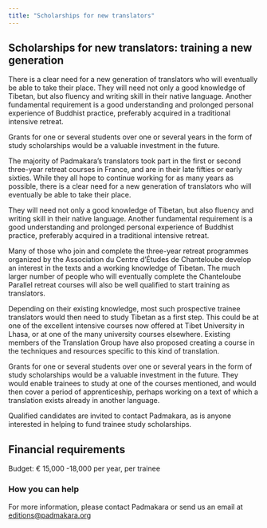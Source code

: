 ```yaml
---
title: "Scholarships for new translators"
---
```


##  Scholarships for new translators: training a new generation 

There is a clear need for a new generation of translators who will eventually be able to take their place. They will need not only a good knowledge of Tibetan, but also fluency and writing skill in their native language. Another fundamental requirement is a good understanding and prolonged personal experience of Buddhist practice, preferably acquired in a traditional intensive retreat. 

Grants for one or several students over one or several years in the form of study scholarships would be a valuable investment in the future. 

The majority of Padmakara’s translators took part in the first or second three-year retreat courses in France, and are in their late fifties or early sixties. While they all hope to continue working for as many years as possible, there is a clear need for a new generation of translators who will eventually be able to take their place. 

They will need not only a good knowledge of Tibetan, but also fluency and writing skill in their native language. Another fundamental requirement is a good understanding and prolonged personal experience of Buddhist practice, preferably acquired in a traditional intensive retreat. 

Many of those who join and complete the three-year retreat programmes organized by the Association du Centre d’Études de Chanteloube develop an interest in the texts and a working knowledge of Tibetan. The much larger number of people who will eventually complete the Chanteloube Parallel retreat courses will also be well qualified to start training as translators. 

Depending on their existing knowledge, most such prospective trainee translators would then need to study Tibetan as a first step. This could be at one of the excellent intensive courses now offered at Tibet University in Lhasa, or at one of the many university courses elsewhere. Existing members of the Translation Group have also proposed creating a course in the techniques and resources specific to this kind of translation. 

Grants for one or several students over one or several years in the form of study scholarships would be a valuable investment in the future. They would enable trainees to study at one of the courses mentioned, and would then cover a period of apprenticeship, perhaps working on a text of which a translation exists already in another language. 

Qualified candidates are invited to contact Padmakara, as is anyone interested in helping to fund trainee study scholarships. 

##  Financial requirements 

Budget: € 15,000 -18,000 per year, per trainee 

###  How you can help 

For more information, please contact Padmakara or send us an email at [ editions@padmakara.org ](mailto:editions@padmakara.org)
